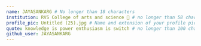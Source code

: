 ```yaml
---
name: JAYASANKARG # No longer than 18 characters
institution: RVS College of arts and science 🚩 # no longer than 58 characters
profile_pic: Untitled (25).jpg # Name and extension of your profile picture(ex. mona.png)
quote: knowledge is power enthusiasm is switch # no longer than 100 characters
github_user: JAYASANKARG
---
```

